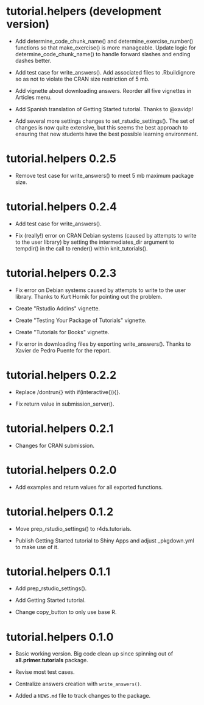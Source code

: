 # tutorial.helpers (development version)

-   Add determine_code_chunk_name() and determine_exercise_number() functions so that make_exercise() is more manageable. Update logic for determine_code_chunk_name() to handle forward slashes and ending dashes better.

-   Add test case for write_answers(). Add associated files to .Rbuildignore so as not to violate the CRAN size restriction of 5 mb.

-   Add vignette about downloading answers. Reorder all five vignettes in Articles menu.

-   Add Spanish translation of Getting Started tutorial. Thanks to @xavidp!

-   Add several more settings changes to set_rstudio_settings(). The set of changes is now quite extensive, but this seems the best approach to ensuring that new students have the best possible learning environment.

# tutorial.helpers 0.2.5

-   Remove test case for write_answers() to meet 5 mb maximum package size.

# tutorial.helpers 0.2.4

-   Add test case for write_answers().

-   Fix (really!) error on CRAN Debian systems (caused by attempts to write to the user library) by setting the intermediates_dir argument to tempdir() in the call to render() within knit_tutorials().

# tutorial.helpers 0.2.3

-   Fix error on Debian systems caused by attempts to write to the user library. Thanks to Kurt Hornik for pointing out the problem.

-   Create "Rstudio Addins" vignette.

-   Create "Testing Your Package of Tutorials" vignette.

-   Create "Tutorials for Books" vignette.

-   Fix error in downloading files by exporting write_answers(). Thanks to Xavier de Pedro Puente for the report.

# tutorial.helpers 0.2.2

-   Replace /dontrun{} with if(interactive()){}.

-   Fix return value in submission_server().

# tutorial.helpers 0.2.1

-   Changes for CRAN submission.

# tutorial.helpers 0.2.0

-   Add examples and return values for all exported functions.

# tutorial.helpers 0.1.2

-   Move prep_rstudio_settings() to r4ds.tutorials.

-   Publish Getting Started tutorial to Shiny Apps and adjust \_pkgdown.yml to make use of it.

# tutorial.helpers 0.1.1

-   Add prep_rstudio_settings().

-   Add Getting Started tutorial.

-   Change copy_button to only use base R.

# tutorial.helpers 0.1.0

-   Basic working version. Big code clean up since spinning out of **all.primer.tutorials** package.

-   Revise most test cases.

-   Centralize answers creation with `write_answers()`.

-   Added a `NEWS.md` file to track changes to the package.
